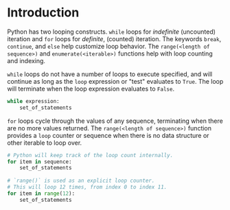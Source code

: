 # Introduction

Python has two looping constructs.
`while` loops for _indefinite_ (uncounted) iteration and `for` loops for  _definite_, (counted) iteration.
The keywords `break`, `continue`, and `else` help customize loop behavior.
The `range(<length of sequence>)` and `enumerate(<iterable>)` functions help with loop counting and indexing.


`while` loops do not have a number of loops to execute specified, and will continue as long as the `loop` expression or "test" evaluates to `True`.
The loop will terminate when the loop expression evaluates to `False`.

```python
while expression:
    set_of_statements
```

`for` loops cycle through the values of any sequence, terminating when there are no more values returned.
The `range(<length of sequence>)` function provides a `loop` counter or sequence when there is no data structure or other iterable to loop over.

```python
# Python will keep track of the loop count internally.
for item in sequence:
    set_of_statements
    
# `range()` is used as an explicit loop counter.  
# This will loop 12 times, from index 0 to index 11.
for item in range(12):
    set_of_statements
```


